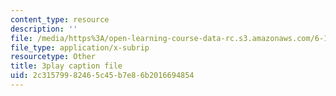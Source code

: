 ```yaml
---
content_type: resource
description: ''
file: /media/https%3A/open-learning-course-data-rc.s3.amazonaws.com/6-172-performance-engineering-of-software-systems-fall-2018/2c31579982465c45b7e86b2016694854_SS5KfIFzfEE.vtt
file_type: application/x-subrip
resourcetype: Other
title: 3play caption file
uid: 2c315799-8246-5c45-b7e8-6b2016694854
---
```

